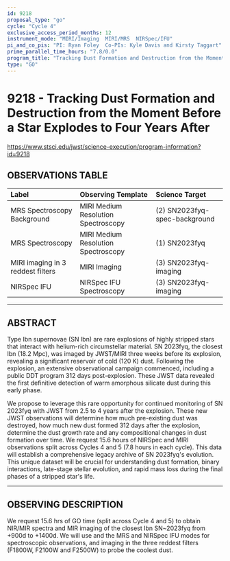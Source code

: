 ```yaml
---
id: 9218
proposal_type: "go"
cycle: "Cycle 4"
exclusive_access_period_months: 12
instrument_mode: "MIRI/Imaging  MIRI/MRS  NIRSpec/IFU"
pi_and_co_pis: "PI: Ryan Foley  Co-PIs: Kyle Davis and Kirsty Taggart"
prime_parallel_time_hours: "7.8/0.0"
program_title: "Tracking Dust Formation and Destruction from the Moment Before a Star Explodes to Four Years After"
type: "GO"
---
```

# 9218 - Tracking Dust Formation and Destruction from the Moment Before a Star Explodes to Four Years After
https://www.stsci.edu/jwst/science-execution/program-information?id=9218
## OBSERVATIONS TABLE
| Label                               | Observing Template               | Science Target                     |
| :---------------------------------- | :------------------------------- | :--------------------------------- |
| MRS Spectroscopy Background         | MIRI Medium Resolution Spectroscopy | (2) SN2023fyq-spec-background     |
| MRS Spectroscopy                    | MIRI Medium Resolution Spectroscopy | (1) SN2023fyq                     |
| MIRI imaging in 3 reddest filters   | MIRI Imaging                     | (3) SN2023fyq-imaging             |
| NIRSpec IFU                         | NIRSpec IFU Spectroscopy         | (3) SN2023fyq-imaging             |

---

## ABSTRACT

Type Ibn supernovae (SN Ibn) are rare explosions of highly stripped stars that interact with helium-rich circumstellar material. SN 2023fyq, the closest Ibn (18.2 Mpc), was imaged by JWST/MIRI three weeks before its explosion, revealing a significant reservoir of cold (120 K) dust. Following the explosion, an extensive observational campaign commenced, including a public DDT program 312 days post-explosion. These JWST data revealed the first definitive detection of warm amorphous silicate dust during this early phase.

We propose to leverage this rare opportunity for continued monitoring of SN 2023fyq with JWST from 2.5 to 4 years after the explosion. These new JWST observations will determine how much pre-existing dust was destroyed, how much new dust formed 312 days after the explosion, determine the dust growth rate and any compositional changes in dust formation over time. We request 15.6 hours of NIRSpec and MIRI observations split across Cycles 4 and 5 (7.8 hours in each cycle). This data will establish a comprehensive legacy archive of SN 2023fyq's evolution. This unique dataset will be crucial for understanding dust formation, binary interactions, late-stage stellar evolution, and rapid mass loss during the final phases of a stripped star's life.

---

## OBSERVING DESCRIPTION

We request 15.6 hrs of GO time (split across Cycle 4 and 5) to obtain NIR/MIR spectra and MIR imaging of the closest Ibn SN~2023fyq from +900d to +1400d. We will use and the MRS and NIRSpec IFU modes for spectroscopic observations, and imaging in the three reddest filters (F1800W, F2100W and F2500W) to probe the coolest dust.